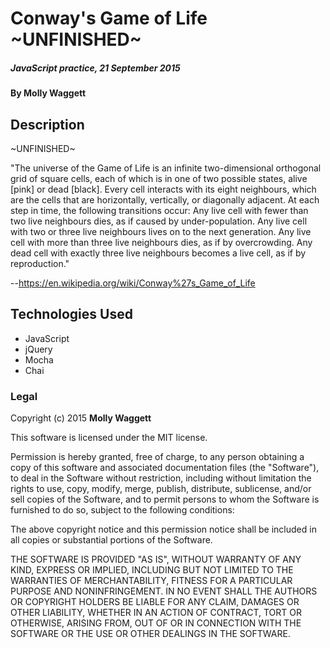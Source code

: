 # Conway's Game of Life ~UNFINISHED~

##### _JavaScript practice, 21 September 2015_

#### By **Molly Waggett**

## Description
~UNFINISHED~

"The universe of the Game of Life is an infinite two-dimensional orthogonal grid of square cells, each of which is in one of two possible states, alive [pink] or dead [black]. Every cell interacts with its eight neighbours, which are the cells that are horizontally, vertically, or diagonally adjacent. At each step in time, the following transitions occur:
Any live cell with fewer than two live neighbours dies, as if caused by under-population.
Any live cell with two or three live neighbours lives on to the next generation.
Any live cell with more than three live neighbours dies, as if by overcrowding.
Any dead cell with exactly three live neighbours becomes a live cell, as if by reproduction."

--https://en.wikipedia.org/wiki/Conway%27s_Game_of_Life

<!-- ## Setup

* Clone this repository.
* Open the index.html file in your browser.
* Go! -->

## Technologies Used

* JavaScript
* jQuery
* Mocha
* Chai

### Legal

Copyright (c) 2015 **Molly Waggett**

This software is licensed under the MIT license.

Permission is hereby granted, free of charge, to any person obtaining a copy
of this software and associated documentation files (the "Software"), to deal
in the Software without restriction, including without limitation the rights
to use, copy, modify, merge, publish, distribute, sublicense, and/or sell
copies of the Software, and to permit persons to whom the Software is
furnished to do so, subject to the following conditions:

The above copyright notice and this permission notice shall be included in
all copies or substantial portions of the Software.

THE SOFTWARE IS PROVIDED "AS IS", WITHOUT WARRANTY OF ANY KIND, EXPRESS OR
IMPLIED, INCLUDING BUT NOT LIMITED TO THE WARRANTIES OF MERCHANTABILITY,
FITNESS FOR A PARTICULAR PURPOSE AND NONINFRINGEMENT. IN NO EVENT SHALL THE
AUTHORS OR COPYRIGHT HOLDERS BE LIABLE FOR ANY CLAIM, DAMAGES OR OTHER
LIABILITY, WHETHER IN AN ACTION OF CONTRACT, TORT OR OTHERWISE, ARISING FROM,
OUT OF OR IN CONNECTION WITH THE SOFTWARE OR THE USE OR OTHER DEALINGS IN
THE SOFTWARE.
